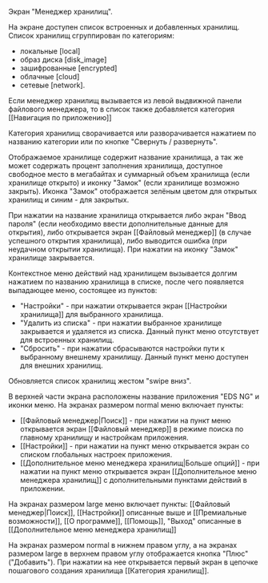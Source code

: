 Экран "Менеджер хранилищ".

На экране доступен список встроенных и добавленных хранилищ.
Список хранилищ сгруппирован по категориям: 
* локальные [local]
* образ диска [disk_image]
* зашифрованные [encrypted]
* облачные [cloud]
* сетевые [network].

Если менеджер хранилищ вызывается из левой выдвижной панели файлового менеджера, то в список также добавляется категория [[Навигация по приложению]]

Категория хранилищ сворачивается или разворачивается нажатием по названию категории или по кнопке "Свернуть / развернуть".

Отображаемое хранилище содержит название хранилища, а так же может содержать процент заполнения хранилища, доступное свободное место в мегабайтах и суммарный объем хранилища (если хранилище открыто) и иконку "Замок" (если хранилище возможно закрыть). Иконка "Замок" отображается зелёным цветом для открытых хранилищ и синим - для закрытых.

При нажатии на название хранилища открывается либо экран "Ввод пароля" (если необходимо ввести дополнительные данные для открытия), либо открывается экран [[Файловый менеджер]] (в случае успешного открытия хранилища), либо выводится ошибка (при неудачном открытии хранилища).
При нажатии на иконку "Замок" хранилище закрывается.

Контекстное меню действий над хранилищем вызывается долгим нажатием по названию хранилища в списке, после чего появляется выпадающее меню, состоящее из пунктов:
* "Настройки" - при нажатии открывается экран [[Настройки хранилища]] для выбранного хранилища.
* "Удалить из списка" - при нажатии выбранное хранилище закрывается и удаляется из списка. Данный пункт меню отсутствует для встроенных хранилищ.
* "Сбросить" - при нажатии сбрасываются настройки пути к выбранному внешнему хранилищу. Данный пункт меню доступен для внешних хранилищ.

Обновляется список хранилищ жестом "swipe вниз".

В верхней части экрана расположены название приложения "EDS NG" и иконки меню.
На экранах размером normal меню включает пункты:
* [[Файловый менеджер|Поиск]] - при нажатии на пункт меню открывается экран [[Файловый менеджер]] в режиме поиска по главному хранилищу и настройкам приложения.
* [[Настройки]] - при нажатии на пункт меню открывается экран со списком глобальных настроек приложения.
* [[Дополнительное меню менеджера хранилищ|Больше опций]] - при нажатии на пункт меню открывается экран [[Дополнительное меню менеджера хранилищ]] с дополнительными пунктами действий в приложении.

На экранах размером large меню включает пункты: 
[[Файловый менеджер|Поиск]], [[Настройки]] описанные выше и [[Премиальные возможности]], [[О программе]], [[Помощь]], "Выход" описанные в [[Дополнительное меню менеджера хранилищ]]

На экранах размером normal в нижнем правом углу, а на экранах размером large в верхнем правом углу отображается кнопка "Плюс"("Добавить"). При нажатии на нее открывается первый экран в цепочке пошагового создания хранилища [[Категория хранилищ]].